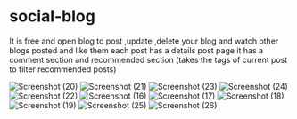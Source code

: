 # social-blog
It is free and open blog to post ,update ,delete your blog and watch other blogs posted and like them
each post has a details post page it has a comment section and recommended section (takes the tags of current post to filter recommended posts)



![Screenshot (20)](https://user-images.githubusercontent.com/63945319/164916123-b7b16184-37f7-4f04-8d06-35590ac83e3f.png)
![Screenshot (21)](https://user-images.githubusercontent.com/63945319/164916127-3c7ff5f9-e882-42b8-a31b-aff33d84e47c.png)
![Screenshot (23)](https://user-images.githubusercontent.com/63945319/164916130-d6ebb230-9846-45bb-9142-bdb7927f51a6.png)
![Screenshot (24)](https://user-images.githubusercontent.com/63945319/164916133-72abd70f-192d-4d0e-9e53-0d7490f7f878.png)
![Screenshot (22)](https://user-images.githubusercontent.com/63945319/164916135-1f7ef72a-66b2-4333-b086-5ba180229714.png)
![Screenshot (16)](https://user-images.githubusercontent.com/63945319/164916136-0d8cf583-e8a7-4aa8-8e6c-5a38df6286ad.png)
![Screenshot (17)](https://user-images.githubusercontent.com/63945319/164916137-5e4dad43-962b-4f40-8f2d-a301eebb1bfe.png)
![Screenshot (18)](https://user-images.githubusercontent.com/63945319/164916138-e5914ec1-18d9-4377-9112-b3580f0589af.png)
![Screenshot (19)](https://user-images.githubusercontent.com/63945319/164916142-85b1c2f7-00eb-4c4a-9ed7-d55ff8cb87f9.png)
![Screenshot (25)](https://user-images.githubusercontent.com/63945319/164916377-4daf5d61-5580-45f4-a107-cd40af3acaf7.png)
![Screenshot (26)](https://user-images.githubusercontent.com/63945319/164916380-2605adda-c8a0-4931-ab97-312e3cb099b2.png)
